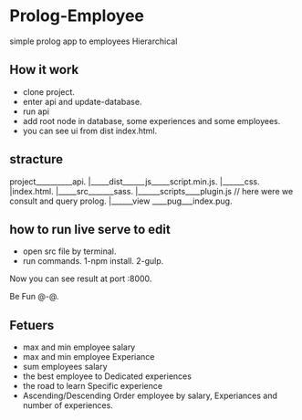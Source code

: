 # Prolog-Employee
simple prolog app to employees Hierarchical

## How it work 
* clone project. 
* enter api and update-database. 
* run api 
* add root node in database, some experiences and some employees. 
* you can see ui from dist index.html. 


## stracture

project__________api.
           |_____dist______js_____script.min.js.
                    |______css.
                    |index.html. 
           |_____src_______sass.
                    |______scripts____plugin.js // here were we consult and query prolog.
                    |______view ____pug___index.pug.
                    
## how to run live serve to edit
* open src file by terminal.
* run commands.
1-npm install.
2-gulp.

Now you can see result at port :8000.

Be Fun @-@. 

## Fetuers
* max and min employee salary
* max and min employee Experiance 
* sum employees salary 
* the best employee to Dedicated experiences 
* the road to learn Specific experience 
* Ascending/Descending Order employee by salary, Experiances and number of experiences. 



